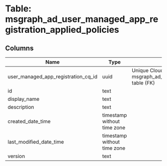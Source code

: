 
# Table: msgraph_ad_user_managed_app_registration_applied_policies

## Columns
| Name        | Type           | Description  |
| ------------- | ------------- | -----  |
|user_managed_app_registration_cq_id|uuid|Unique CloudQuery ID of msgraph_ad_user_managed_app_registrations table (FK)|
|id|text||
|display_name|text||
|description|text||
|created_date_time|timestamp without time zone||
|last_modified_date_time|timestamp without time zone||
|version|text||
